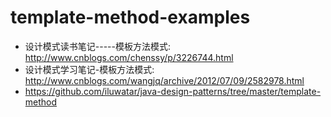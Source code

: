 # template-method-examples

+ 设计模式读书笔记-----模板方法模式: <http://www.cnblogs.com/chenssy/p/3226744.html>
+ 设计模式学习笔记-模板方法模式: <http://www.cnblogs.com/wangjq/archive/2012/07/09/2582978.html>
+ <https://github.com/iluwatar/java-design-patterns/tree/master/template-method>
